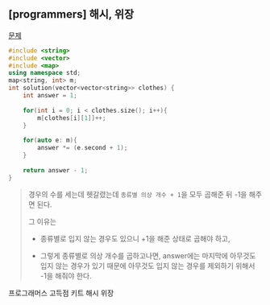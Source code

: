 ## [programmers] 해시, 위장

[문제](https://programmers.co.kr/learn/courses/30/lessons/42578)



```c++
#include <string>
#include <vector>
#include <map>
using namespace std;
map<string, int> m;
int solution(vector<vector<string>> clothes) {
    int answer = 1;
    
    for(int i = 0; i < clothes.size(); i++){
        m[clothes[i][1]]++;
    }
    
    for(auto e: m){
        answer *= (e.second + 1);
    }
    
    return answer - 1;
}
```

>  경우의 수를 세는데 헷갈렸는데
>  `종류별 의상 개수 + 1`을 모두 곱해준 뒤 -1을 해주면 된다.
>
> 그 이유는
>
> - 종류별로 입지 않는 경우도 있으니 +1을 해준 상태로 곱해야 하고,
>
> - 그렇게 종류별로 의상 개수를 곱하고나면, answer에는 마지막에 아무것도 입지 않는 경우가 있기 때문에 아무것도 입지 않는 경우를 제외하기 위해서 -1을 해줘야 한다.



프로그래머스 고득점 키트 해시 위장

